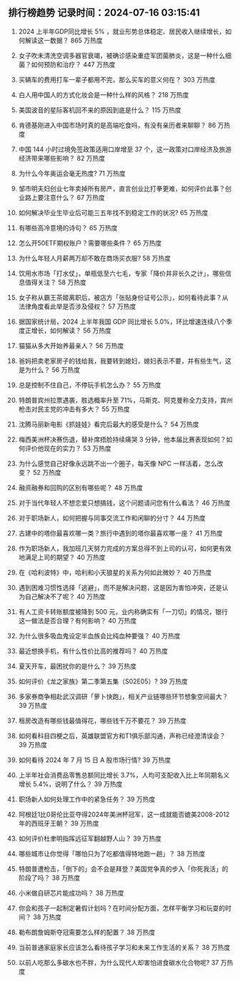 
## 排行榜趋势 记录时间：2024-07-16 03:15:41
  
  1. 2024 上半年GDP同比增长 5% ，就业形势总体稳定、居民收入继续增长，如何解读这一数据？ 865 万热度
    
  2. 女子吹未清洗空调多器官衰竭，被确诊感染重症军团菌肺炎，这是一种什么细菌？如何预防和治疗？ 447 万热度
    
  3. 买辆车的费用打车一辈子都用不完，那么买车的意义何在？ 303 万热度
    
  4. 白人用中国人的方式化妆会是一种什么样的风格？ 218 万热度
    
  5. 美国波音的星际客机回不来的原因到底是什么？ 115 万热度
    
  6. 肯德基刚进入中国市场时真的是高端吃食吗，有没有亲历者来聊聊？ 86 万热度
    
  7. 中国 144 小时过境免签政策适用口岸增至 37 个，这一政策对口岸经济及旅游经济带来哪些影响？ 82 万热度
    
  8. 为什么今年奥运会毫无热度? 71 万热度
    
  9. 邹市明夫妇创业七年卖掉所有房产，直言创业比打拳更难，如何评价此事？创业路上要注意什么？ 67 万热度
    
  10. 如何解决毕业生毕业后可能三五年找不到稳定工作的状况? 65 万热度
    
  11. 有哪些高冷意境的诗句？ 65 万热度
    
  12. 怎么开50ETF期权账户？需要哪些条件？ 65 万热度
    
  13. 为什么年轻人月薪两万却不敢在商场买衣服? 58 万热度
    
  14. 饮用水市场「打水仗」，单瓶低至六七毛，专家「降价并非长久之计」，哪些信息值得关注？ 58 万热度
    
  15. 女子称从霸王茶姬离职后，被店方「张贴身份证号公示」，如何看待此事？从法律角度看此举是否涉及侵权？ 57 万热度
    
  16. 据国家统计局，2024 上半年我国 GDP 同比增长 5.0%，环比增速连续八个季度正增长，如何解读？ 56 万热度
    
  17. 猫猫从多大开始养最亲人？ 56 万热度
    
  18. 爸妈把卖老家房子的钱给我，我要转到媳妇，媳妇表示不要，并有些生气，这是为什么？ 56 万热度
    
  19. 总是控制不住自己，不停玩手机怎么办？ 55 万热度
    
  20. 特朗普宾州拉票遇袭，胜选概率升至 71%，马斯克、阿克曼称全力支持，宾州枪击对民主党的冲击有多大？ 55 万热度
    
  21. 沈腾马丽新电影《抓娃娃》看完后最大的感受是什么？ 54 万热度
    
  22. 梅西美洲杯决赛伤退，替补席捂脸持续痛哭 3 分钟，他本届比赛表现如何？如何评价他现在的实力？ 53 万热度
    
  23. 为什么感觉自己好像永远跳不出一个圈子，每天像 NPC 一样活着，怎么改变？ 52 万热度
    
  24. 融资融券和回购的区别有哪些呢？ 48 万热度
    
  25. 对于当代年轻人不想恋爱只想搞钱，这个问题请问您有什么看法？ 46 万热度
    
  26. 对于职场新人，如何把握与同事交流工作和闲聊的分寸？ 44 万热度
    
  27. 古建中的塔你最喜欢哪一类？旅行中遇到的塔你最喜欢哪一座？ 41 万热度
    
  28. 作为职场新人，我加班几天努力完成的方案总得不到上司的认可，如何更有效地满足上司的期望？ 40 万热度
    
  29. 在《哈利波特》中，哈利和小天狼星的关系为何如此微妙？ 40 万热度
    
  30. 遇到困难习惯性选择「逃避」，而不是解决问题，这是因为害怕冲突，还是认为自己解决不了呢？ 40 万热度
    
  31. 有人工资卡转账额度被降到 500 元，业内称确实有「一刀切」的情况，银行这一做法是否合理？有何影响？ 40 万热度
    
  32. 为什么很多吸血鬼设定半血族会比纯血种要强？ 40 万热度
    
  33. 最近想换手机，有什么性价比高的推荐吗？ 40 万热度
    
  34. 夏天开车，最困扰你的是什么？ 39 万热度
    
  35. 如何评价《龙之家族》第二季第五集（S02E05）? 39 万热度
    
  36. 多家券商争相赴武汉调研「萝卜快跑」，相关产业链哪些环节想象空间最大？ 39 万热度
    
  37. 租房改造有哪些钱最值得花，哪些钱千万不要花？ 39 万热度
    
  38. 如何看科目四梗之后，英雄联盟官方和T1俱乐部沟通，声称已经澄清误会？ 39 万热度
    
  39. 如何看待 2024 年 7 月 15 日 A 股市场行情? 39 万热度
    
  40. 上半年社会消费品零售总额同比增长 3.7%，人均可支配收入比上年同期名义增长 5.4%，说明了什么？ 39 万热度
    
  41. 职场新人如何处理工作中的紧急任务？ 39 万热度
    
  42. 阿根廷1比0哥伦比亚夺得2024年美洲杯冠军，这一成就能否媲美2008-2012年的西班牙王朝？ 39 万热度
    
  43. 如何评价杜聿明指挥远征军翻越野人山？ 39 万热度
    
  44. 哪些城市让你觉得「哪怕只为了吃都值得特地跑一趟」？ 38 万热度
    
  45. 特朗普遭枪击，「倒下的」会不会是拜登？美国党争真的步入「你死我活」的阶段了吗？ 38 万热度
    
  46. 小米做自研芯片能成功吗？ 38 万热度
    
  47. 你会和孩子一起制定暑假计划吗？在时间分配方面，怎样平衡学习和玩耍的时间？ 38 万热度
    
  48. 勒布朗詹姆斯夺冠需要怎么样的配置？ 38 万热度
    
  49. 当前普通家庭家长应该怎么看待孩子学习和未来工作生活的关系？ 38 万热度
    
  50. 以前人吃那么多碳水也不胖，为什么现代人却害怕进食碳水化合物呢? 37 万热度
    